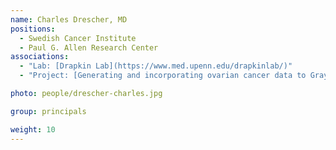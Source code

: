 ```yaml
---
name: Charles Drescher, MD
positions:
  - Swedish Cancer Institute
  - Paul G. Allen Research Center
associations:
  - "Lab: [Drapkin Lab](https://www.med.upenn.edu/drapkinlab/)"
  - "Project: [Generating and incorporating ovarian cancer data to Gray Foundation pre-cancer BRCA Atlas](/atlas-datasets/Generating-and-incorporating-ovarian-cancer-data-to-Gray-Foundation-pre-cancer-BRCA-Atlas)"

photo: people/drescher-charles.jpg

group: principals

weight: 10
---
```

